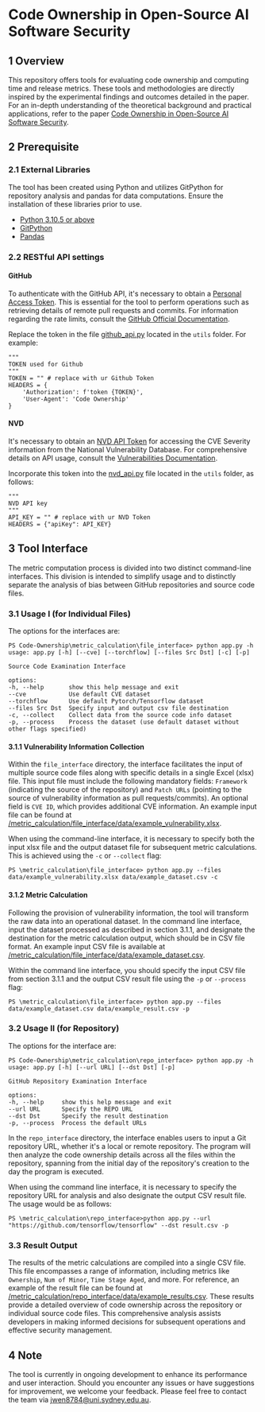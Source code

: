 # Code Ownership in Open-Source AI Software Security
## 1 Overview

This repository offers tools for evaluating code ownership and computing time and release metrics. These tools and methodologies are directly inspired by the experimental findings and outcomes detailed in the paper. For an in-depth understanding of the theoretical background and practical applications, refer to the paper [Code Ownership in Open-Source AI Software Security](Code_Ownership_in_Open_Source_AI_Software_Security__RAIE_2024_.pdf).

## 2 Prerequisite

### 2.1 External Libraries

The tool has been created using Python and utilizes GitPython for repository analysis and pandas for data computations. Ensure the installation of these libraries prior to use.

* [Python 3.10.5 or above](https://www.python.org/)
* [GitPython](https://gitpython.readthedocs.io/en/stable/)
* [Pandas](https://pandas.pydata.org/)

### 2.2 RESTful API settings

#### GitHub

To authenticate with the GitHub API, it's necessary to obtain a [Personal Access Token](https://github.com/settings/tokens). This is essential for the tool to perform operations such as retrieving details of remote pull requests and commits. For information regarding the rate limits, consult the [GitHub Official Documentation](https://docs.github.com/en/rest/using-the-rest-api/rate-limits-for-the-rest-api?apiVersion=2022-11-28).

Replace the token in the file [github_api.py](/metric_calculation/utils/github_api.py) located in the `utils` folder. For example:

    """
    TOKEN used for Github
    """
    TOKEN = "" # replace with ur Github Token
    HEADERS = {
        'Authorization': f'token {TOKEN}',
        'User-Agent': 'Code Ownership'
    }

#### NVD

It's necessary to obtain an [NVD API Token](https://nvd.nist.gov/developers/request-an-api-key) for accessing the CVE Severity information from the National Vulnerability Database. For comprehensive details on API usage, consult the [Vulnerabilities Documentation](https://nvd.nist.gov/developers/vulnerabilities).

Incorporate this token into the [nvd_api.py](/metric_calculation/utils/nvd_api.py) file located in the `utils` folder, as follows:

    """
    NVD API key
    """
    API_KEY = "" # replace with ur NVD Token
    HEADERS = {"apiKey": API_KEY}

## 3 Tool Interface

The metric computation process is divided into two distinct command-line interfaces. This division is intended to simplify usage and to distinctly separate the analysis of bias between GitHub repositories and source code files.

### 3.1 Usage I (for Individual Files)

The options for the interfaces are:

    PS Code-Ownership\metric_calculation\file_interface> python app.py -h
    usage: app.py [-h] [--cve] [--torchflow] [--files Src Dst] [-c] [-p]

    Source Code Examination Interface

    options:
    -h, --help       show this help message and exit
    --cve            Use default CVE dataset
    --torchflow      Use default Pytorch/Tensorflow dataset
    --files Src Dst  Specify input and output csv file destination
    -c, --collect    Collect data from the source code info dataset
    -p, --process    Process the dataset (use default dataset without other flags specified)

#### 3.1.1 Vulnerability Information Collection

Within the `file_interface` directory, the interface facilitates the input of multiple source code files along with specific details in a single Excel (xlsx) file. This input file must include the following mandatory fields: `Framework` (indicating the source of the repository) and `Patch URLs` (pointing to the source of vulnerability information as pull requests/commits). An optional field is `CVE ID`, which provides additional CVE information. An example input file can be found at [/metric_calculation/file_interface/data/example_vulnerability.xlsx](/metric_calculation/file_interface/data/example_vulnerability.xlsx).

When using the command-line interface, it is necessary to specify both the input xlsx file and the output dataset file for subsequent metric calculations. This is achieved using the `-c` or `--collect` flag:

    PS \metric_calculation\file_interface> python app.py --files  data/example_vulnerability.xlsx data/example_dataset.csv -c


#### 3.1.2 Metric Calculation

Following the provision of vulnerability information, the tool will transform the raw data into an operational dataset. In the command line interface, input the dataset processed as described in section 3.1.1, and designate the destination for the metric calculation output, which should be in CSV file format. An example input CSV file is available at [/metric_calculation/file_interface/data/example_dataset.csv](/metric_calculation/file_interface/data/example_dataset.csv).

Within the command line interface, you should specify the input CSV file from section 3.1.1 and the output CSV result file using the `-p` or `--process` flag:

    PS \metric_calculation\file_interface> python app.py --files  data/example_dataset.csv data/example_result.csv -p

### 3.2 Usage II (for Repository)

The options for the interface are:

    PS Code-Ownership\metric_calculation\repo_interface> python app.py -h
    usage: app.py [-h] [--url URL] [--dst Dst] [-p]

    GitHub Repository Examination Interface

    options:
    -h, --help     show this help message and exit
    --url URL      Specify the REPO URL
    --dst Dst      Specify the result destination
    -p, --process  Process the default URLs

In the `repo_interface` directory, the interface enables users to input a Git repository URL, whether it's a local or remote repository. The program will then analyze the code ownership details across all the files within the repository, spanning from the initial day of the repository's creation to the day the program is executed.

When using the command line interface, it is necessary to specify the repository URL for analysis and also designate the output CSV result file. The usage would be as follows:

    PS \metric_calculation\repo_interface>python app.py --url "https://github.com/tensorflow/tensorflow" --dst result.csv -p

### 3.3 Result Output

The results of the metric calculations are compiled into a single CSV file. This file encompasses a range of information, including metrics like `Ownership`, `Num of Minor`, `Time Stage Aged`, and more. For reference, an example of the result file can be found at [/metric_calculation/repo_interface/data/example_results.csv](/metric_calculation/repo_interface/data/example_results.csv). These results provide a detailed overview of code ownership across the repository or individual source code files. This comprehensive analysis assists developers in making informed decisions for subsequent operations and effective security management.

## 4 Note

The tool is currently in ongoing development to enhance its performance and user interaction. Should you encounter any issues or have suggestions for improvement, we welcome your feedback. Please feel free to contact the team via jwen8784@uni.sydney.edu.au.



